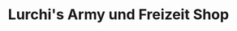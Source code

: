 ---
title: "Lurchi's Army und Freizeit Shop"
url: /alsfeld/lurchis-army-und-freizeit-shop/
shop: Outdoor
---